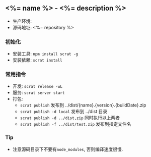 ## <%= name %> - <%= description %>

  - 生产环境: 
  - 源码地址: <%= repository %>

### 初始化
  - 安装工具: `npm install scrat -g`
  - 安装依赖: `scrat install`

### 常用指令
  - 开发: `scrat release -wL`
  - 服务: `scrat server start`
  - 打包:
    - `scrat publish` 发布到 ../dist/{name}.{version}.{buildDate}.zip
    - `scrat publish -d local` 发布到 ../dist 目录
    - `scrat publish -d ../dist,zip` 同时执行以上两者
    - `scrat publish -f ../dist/test.zip` 发布到指定文件名

### Tip
  - 注意源码目录下不要有`node_modules`, 否则编译速度很慢.